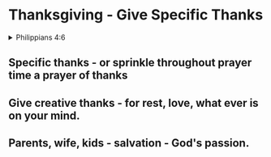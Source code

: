 # Thanksgiving - Give Specific Thanks

<details><summary>Philippians 4:6</summary>Be anxious for nothing, but in everything by prayer and supplication, with thanksgiving, let your requests be made known to God;</details>

## Specific thanks -  or sprinkle throughout prayer time a prayer of thanks 

## Give creative thanks - for rest, love,  what ever is on your mind. 

## Parents, wife, kids  -  salvation  - God's passion.
